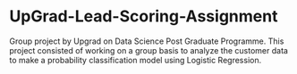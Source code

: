 # UpGrad-Lead-Scoring-Assignment
Group project by Upgrad on Data Science Post Graduate Programme. This project consisted of working on a group basis to analyze the customer data to make a probability classification model using Logistic Regression.
